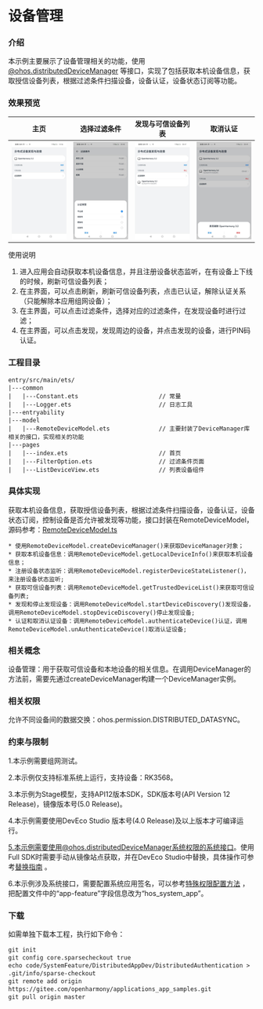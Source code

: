 # 设备管理

### 介绍

本示例主要展示了设备管理相关的功能，使用[@ohos.distributedDeviceManager](https://gitee.com/openharmony/docs/blob/master/zh-cn/application-dev/reference/apis-distributedservice-kit/js-apis-distributedDeviceManager.md)
等接口，实现了包括获取本机设备信息，获取授信设备列表，根据过滤条件扫描设备，设备认证，设备状态订阅等功能。

### 效果预览

|主页| 选择过滤条件                                                | 发现与可信设备列表                                     |取消认证|
|--------------------------------|-------------------------------------------------------|-----------------------------------------------|--------------------------------|
![main](screenshots/device/main.jpeg)| ![filteroption](screenshots/device/filteroption.jpeg) | ![discover](screenshots/device/discover.jpeg) |![delete](screenshots/device/delete.jpeg)

使用说明
1. 进入应用会自动获取本机设备信息，并且注册设备状态监听，在有设备上下线的时候，刷新可信设备列表；
2. 在主界面，可以点击刷新，刷新可信设备列表，点击已认证，解除认证关系（只能解除本应用组网设备）；
3. 在主界面，可以点击过滤条件，选择对应的过滤条件，在发现设备时进行过滤；
4. 在主界面，可以点击发现，发现周边的设备，并点击发现的设备，进行PIN码认证。

### 工程目录

```
entry/src/main/ets/
|---common
|   |---Constant.ets                       // 常量
|   |---Logger.ets                         // 日志工具
|---entryability
|---model
|   |---RemoteDeviceModel.ets              // 主要封装了DeviceManager库相关的接口，实现相关的功能
|---pages
|   |---index.ets                          // 首页
|   |---FilterOption.ets                   // 过滤条件页面
|   |---ListDeviceView.ets                 // 列表设备组件
```

### 具体实现

获取本机设备信息，获取授信设备列表，根据过滤条件扫描设备，设备认证，设备状态订阅，控制设备是否允许被发现等功能，接口封装在RemoteDeviceModel，源码参考：[RemoteDeviceModel.ts](entry/src/main/ets/model/RemoteDeviceModel.ets)

    * 使用RemoteDeviceModel.createDeviceManager()来获取DeviceManager对象；
    * 获取本机设备信息：调用RemoteDeviceModel.getLocalDeviceInfo()来获取本机设备信息；
    * 注册设备状态监听：调用RemoteDeviceModel.registerDeviceStateListener()，来注册设备状态监听;
    * 获取可信设备列表：调用RemoteDeviceModel.getTrustedDeviceList()来获取可信设备列表;
    * 发现和停止发现设备：调用RemoteDeviceModel.startDeviceDiscovery()发现设备，调用RemoteDeviceModel.stopDeviceDiscovery()停止发现设备;
    * 认证和取消认证设备：调用RemoteDeviceModel.authenticateDevice()认证，调用RemoteDeviceModel.unAuthenticateDevice()取消认证设备;

### 相关概念

设备管理：用于获取可信设备和本地设备的相关信息。在调用DeviceManager的方法前，需要先通过createDeviceManager构建一个DeviceManager实例。

### 相关权限

允许不同设备间的数据交换：ohos.permission.DISTRIBUTED_DATASYNC。

### 约束与限制

1.本示例需要组网测试。

2.本示例仅支持标准系统上运行，支持设备：RK3568。

3.本示例为Stage模型，支持API12版本SDK，SDK版本号(API Version 12 Release)，镜像版本号(5.0 Release)。

4.本示例需要使用DevEco Studio 版本号(4.0 Release)及以上版本才可编译运行。

5.本示例需要使用@ohos.distributedDeviceManager系统权限的系统接口。使用Full SDK时需要手动从镜像站点获取，并在DevEco Studio中替换，具体操作可参考[替换指南](https://gitee.com/openharmony/docs/blob/master/zh-cn/application-dev/faqs/full-sdk-switch-guide.md)
。

6.本示例涉及系统接口，需要配置系统应用签名，可以参考[特殊权限配置方法](https://gitee.com/openharmony/docs/blob/master/zh-cn/application-dev/security/hapsigntool-overview.md)
，把配置文件中的“app-feature”字段信息改为“hos_system_app”。

### 下载

如需单独下载本工程，执行如下命令：

```
git init
git config core.sparsecheckout true
echo code/SystemFeature/DistributedAppDev/DistributedAuthentication > .git/info/sparse-checkout
git remote add origin https://gitee.com/openharmony/applications_app_samples.git
git pull origin master
```
